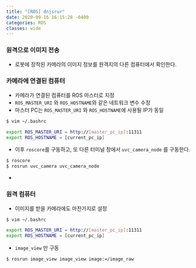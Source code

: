 ```yaml
---
title: "[ROS] dnjsrur"
date: 2020-09-16 16:15:28 -0400
categories: ROS
classes: wide
---
```

### 원격으로 이미지 전송

- 로봇에 장착된 카메라의 이미지 정보를 원격지의 다른 컴퓨터에서 확인한다.

### 카메라에 연결된 컴퓨터

- 카메라가 연결된 컴퓨터를 ROS 마스터로 지정
- ``ROS_MASTER_URI`` 와 ``ROS_HOSTNAME``와 같은 네트워크 변수 수정
- 마스터 PC는 ``ROS_MASTER_URI`` 와 ``ROS_HOSTNAME``에 사용될 IP가 동일

```bash
$ vim ~/.bashrc
```

```bash
export ROS_MASTER_URI = http://[master_pc_ip]:11311
export ROS_HOSTNAME = [current_pc_ip]
```

- 이후 ``roscore``를 구동하고, 또 다른 터미널 창에서 ``uvc_camera_node`` 를 구동한다.

```bash
$ roscore
$ rosrun uvc_camera uvc_camera_node
```
-

### 원격 컴퓨터

- 이미지를 받을 카메라에도 마찬가지로 설정

```bash
$ vim ~/.bashrc
```
```bash
export ROS_MASTER_URI = http://[master_pc_ip]:11311
export ROS_HOSTNAME = [current_pc_ip]
```

- ``image_view`` 만 구동

```bash
$ rosrun image_view image_view image:=/image_raw
```